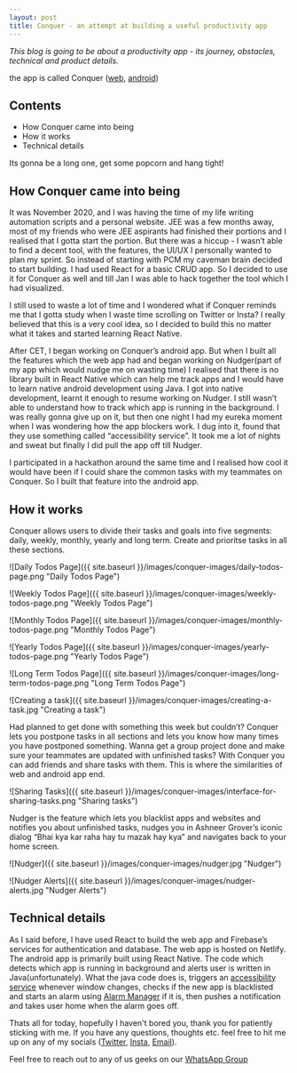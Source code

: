```yaml
---
layout: post
title: Conquer - an attempt at building a useful productivity app
---
```


_This blog is going to be about a productivity app - its journey, obstacles, technical and product details._

the app is called Conquer ([web](https://conquer-goals.netlify.app), [android](https://github.com/devout-coder/conquer-rn-app/releases))

## Contents

- How Conquer came into being
- How it works
- Technical details

Its gonna be a long one, get some popcorn and hang tight!

## How Conquer came into being

It was November 2020, and I was having the time of my life writing automation scripts and a personal website. JEE was a few months away, most of my friends who were JEE aspirants had finished their portions and I realised that I gotta start the portion. But there was a hiccup - I wasn’t able to find a decent tool, with the features, the UI/UX I personally wanted to plan my sprint. So instead of starting with PCM my caveman brain decided to start building. I had used React for a basic CRUD app. So I decided to use it for Conquer as well and till Jan I was able to hack together the tool which I had visualized.

I still used to waste a lot of time and I wondered what if Conquer reminds me that I gotta study when I waste time scrolling on Twitter or Insta? I really believed that this is a very cool idea, so I decided to build this no matter what it takes and started learning React Native.

After CET, I began working on Conquer’s android app. But when I built all the features which the web app had and began working on Nudger(part of my app which would nudge me on wasting time) I realised that there is no library built in React Native which can help me track apps and I would have to learn native android development using Java. I got into native development, learnt it enough to resume working on Nudger. I still wasn’t able to understand how to track which app is running in the background. I was really gonna give up on it, but then one night I had my eureka moment when I was wondering how the app blockers work. I dug into it, found that they use something called “accessibility service”. It took me a lot of nights and sweat but finally I did pull the app off till Nudger.

I participated in a hackathon around the same time and I realised how cool it would have been if I could share the common tasks with my teammates on Conquer. So I built that feature into the android app.

## How it works

Conquer allows users to divide their tasks and goals into five segments: daily, weekly, monthly, yearly and long term. Create and prioritse tasks in all these sections.

![Daily Todos Page]({{ site.baseurl }}/images/conquer-images/daily-todos-page.png "Daily Todos Page")

![Weekly Todos Page]({{ site.baseurl }}/images/conquer-images/weekly-todos-page.png "Weekly Todos Page")

![Monthly Todos Page]({{ site.baseurl }}/images/conquer-images/monthly-todos-page.png "Monthly Todos Page")

![Yearly Todos Page]({{ site.baseurl }}/images/conquer-images/yearly-todos-page.png "Yearly Todos Page")

![Long Term Todos Page]({{ site.baseurl }}/images/conquer-images/long-term-todos-page.png "Long Term Todos Page")

![Creating a task]({{ site.baseurl }}/images/conquer-images/creating-a-task.jpg "Creating a task")

Had planned to get done with something this week but couldn’t? Conquer lets you postpone tasks in all sections and lets you know how many times you have postponed something. Wanna get a group project done and make sure your teammates are updated with unfinished tasks? With Conquer you can add friends and share tasks with them. This is where the similarities of web and android app end.

![Sharing Tasks]({{ site.baseurl }}/images/conquer-images/interface-for-sharing-tasks.png "Sharing tasks")

Nudger is the feature which lets you blacklist apps and websites and notifies you about unfinished tasks, nudges you in Ashneer Grover’s iconic dialog “Bhai kya kar raha hay tu mazak hay kya” and navigates back to your home screen.

![Nudger]({{ site.baseurl }}/images/conquer-images/nudger.jpg "Nudger")

![Nudger Alerts]({{ site.baseurl }}/images/conquer-images/nudger-alerts.jpg "Nudger Alerts")

## Technical details

As I said before, I have used React to build the web app and Firebase’s services for authentication and database. The web app is hosted on Netlify. The android app is primarily built using React Native. The code which detects which app is running in background and alerts user is written in Java(unfortunately). What the java code does is, triggers an [accessibility service](https://developer.android.com/guide/topics/ui/accessibility/service) whenever window changes, checks if the new app is blacklisted and starts an alarm using [Alarm Manager](https://developer.android.com/reference/android/app/AlarmManager) if it is, then pushes a notification and takes user home when the alarm goes off.

Thats all for today, hopefully I haven't bored you, thank you for patiently sticking with me. If you have any questions, thoughts etc. feel free to hit me up on any of my socials ([Twitter](https://twitter.com/devout_coder), [Insta](https://instagram.com/devout_coder), [Email](mailto:awessssomepro@gmail.com)).

Feel free to reach out to any of us geeks on our [WhatsApp Group](https://chat.whatsapp.com/K3NrW5tPwrsHhfbdYstjLl)
